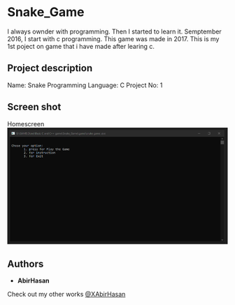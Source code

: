 # Snake_Game

I always ownder with programming. Then I started to learn it. Semptember 2016, I start with c programming.
This game was made in 2017. This is my 1st poject on game that i have made after learing c.

## Project description
Name: Snake
Programming Language: C
Project No: 1

## Screen shot
Homescreen
<img src="demo/1.png" alt="HomeScreen" width="800"/>

## Authors

* **AbirHasan**

Check out my other works [@XAbirHasan](https://github.com/XAbirHasan)
